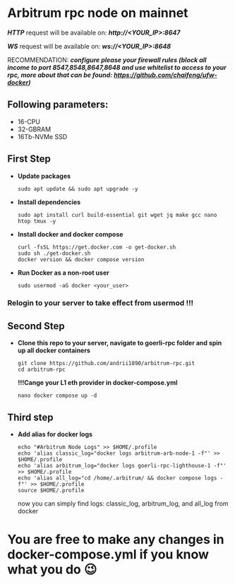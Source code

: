 # Arbitrum rpc node on mainnet
 ***HTTP*** request will be available on: ***http://<YOUR_IP>:8647***
 
  ***WS*** request will be available on: ***ws://<YOUR_IP>:8648***
 

 RECOMMENDATION:
 ***configure please your firewall rules (block all income to port 8547,8548,8647,8648 and use whitelist to access to your rpc, more about that can be found:   https://github.com/chaifeng/ufw-docker)***
 
## Following parameters:
- 16-CPU
- 32-GBRAM
- 16Tb-NVMe SSD

## First Step
- **Update packages**
    ```
    sudo apt update && sudo apt upgrade -y
    ```
- **Install dependencies**
     ```
     sudo apt install curl build-essential git wget jq make gcc nano htop tmux -y
     ```
- **Install docker and docker compose**
    ```
    curl -fsSL https://get.docker.com -o get-docker.sh
    sudo sh ./get-docker.sh
    docker version && docker compose version
    ```

- **Run Docker as a non-root user**
    ```
    sudo usermod -aG docker <your_user>
    ```

### Relogin to your server to take effect from usermod !!!

## Second Step 
- **Clone this repo to your server, navigate to goerli-rpc folder and spin up all docker containers**
    ```
    git clone https://github.com/andrii1890/arbitrum-rpc.git
    cd arbitrum-rpc
    ```
  **!!!Cange your L1 eth provider in docker-compose.yml**

    ```
    nano docker compose up -d
    ```

## Third step
- **Add alias for docker logs**
    ```
    echo "#Arbitrum Node Logs" >> $HOME/.profile
    echo 'alias classic_log="docker logs arbitrum-arb-node-1 -f"' >> $HOME/.profile
    echo 'alias arbitrum_log="docker logs goerli-rpc-lighthouse-1 -f"' >> $HOME/.profile
    echo 'alias all_log="cd /home/.arbitrum/ && docker compose logs -f"' >> $HOME/.profile
    source $HOME/.profile
    ```
    now you can simply find logs: classic_log, arbitrum_log, and all_log from docker

# You are free to make any changes in docker-compose.yml if you know what you do :wink:

